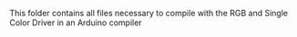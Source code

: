 This folder contains all files necessary to compile with the RGB and Single Color Driver in an Arduino compiler
